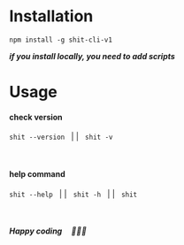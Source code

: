 # Installation

```
npm install -g shit-cli-v1
```

**_if you install locally, you need to add scripts_**

# Usage

#### check version

`shit --version` &nbsp;&nbsp;|&nbsp;|&nbsp;&nbsp; `shit -v`

<br>

#### help command

`shit --help` &nbsp;&nbsp;|&nbsp;|&nbsp;&nbsp; `shit -h` &nbsp;&nbsp;|&nbsp;|&nbsp;&nbsp; `shit`

<br>

##### Happy coding &nbsp;&nbsp;&nbsp; 🙏🎉🎊
